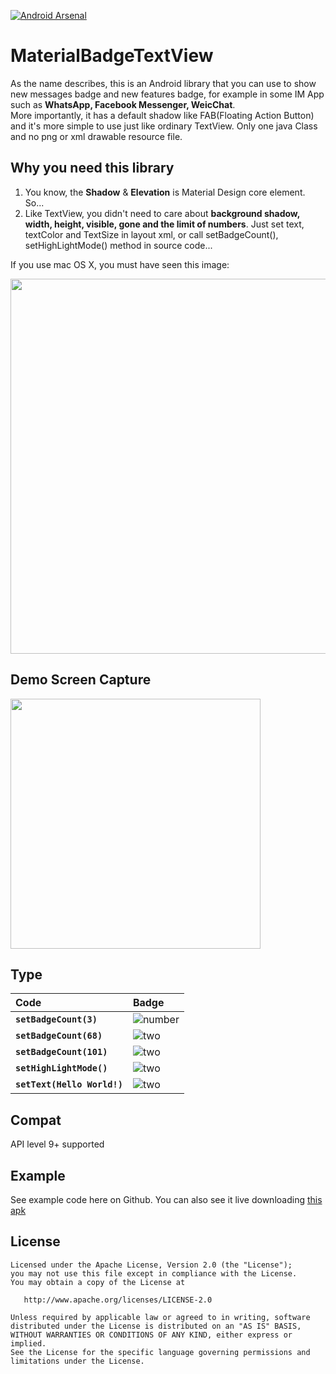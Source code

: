 [![Android Arsenal](https://img.shields.io/badge/Android%20Arsenal-MaterialBadgeTextView-brightgreen.svg?style=flat)]()

# MaterialBadgeTextView
As the name describes, this is an Android library that you can use to show new messages badge and new features badge, for example in some IM App such as **WhatsApp, Facebook Messenger, WeicChat**.  
More importantly, it has a default shadow like FAB(Floating Action Button) and it's more simple to use just like ordinary TextView. Only one java Class and no png or xml drawable resource file.

## Why you need this library
1. You know, the **Shadow** & **Elevation** is Material Design core element. So...
2. Like TextView, you didn't need to care about **background shadow, width, height, visible, gone and the limit of numbers**. Just set text, textColor and TextSize in layout xml, or call setBadgeCount(), setHighLightMode() method in source code...


If you use mac OS X, you must have seen this image:
  
<img src="https://github.com/matrixxun/MaterialBadgeTextView/blob/master/MaterialBadgeTextView/art/qq_pic.png" width="600">

## Demo Screen Capture
<img src="https://github.com/matrixxun/MaterialBadgeTextView/blob/master/MaterialBadgeTextView/art/device-2016-11-17-171018.png" width="400">

## Type
| Code | Badge |
| :----- | :------ | 
| **`setBadgeCount(3)`** | ![number](art/number.png) |
| **`setBadgeCount(68)`** | ![two](art/two_text.png) |
| **`setBadgeCount(101)`** | ![two](art/two_text.png) |
| **`setHighLightMode()`** | ![two](art/two_text.png) |
| **`setText(Hello World!)`** | ![two](art/two_text.png) |


## Compat
API level 9+ supported

## Example
See example code here on Github. You can also see it live downloading [this apk](https://raw.githubusercontent.com/matrixxun/MaterialBadgeTextView/master/MaterialBadgeTextView/apk/app-debug.apk)

License
--------


    Licensed under the Apache License, Version 2.0 (the "License");
    you may not use this file except in compliance with the License.
    You may obtain a copy of the License at

       http://www.apache.org/licenses/LICENSE-2.0

    Unless required by applicable law or agreed to in writing, software
    distributed under the License is distributed on an "AS IS" BASIS,
    WITHOUT WARRANTIES OR CONDITIONS OF ANY KIND, either express or implied.
    See the License for the specific language governing permissions and
    limitations under the License.
